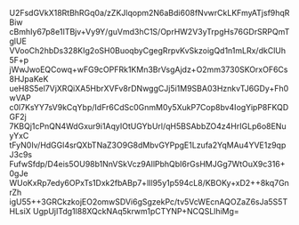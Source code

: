 U2FsdGVkX18RtBhRGq0a/zZKJlqopm2N6aBdi608fNvwrCkLKFmyATjsf9hqRBiw
cBmhIy67p8e1ITBjv+Vy9Y/guVmd3hC1S/OprHW2V3yTrpgHs76GDrSRPQmTglUE
VVooCh2hbDs328KIg2oSH0BuoqbyCgegRrpvKvSkzoigQd1n1mLRx/dkClUh5F+p
jWwJwoEQCowq+wFG9cOPFRk1KMn3BrVsgAjdz+O2mm3730SKOrxOF6Cs8HJpaKeK
ueH8S5el7VjXRQiXA5HbrXVFv8rDNwggCJj5i1M9SBA03HznkvTJ6GDy+Fh0wVAP
c0l7KsYY7sV9kCqYbp/IdFr6CdSc0GnmM0y5XukP7Cop8bv4IogYipP8FKQDGF2j
7KBQj1cPnQN4WdGxur9i1AqyIOtUGYbUrl/qH5BSAbbZO4z4HrIGLp6o8ENuyYxC
tFyN0Iv/HdGGl4srQXbTNaZ3O9G8dMbvGYPpgE1Lzufa2YqMAu4YVE1z9qpJ3c9s
FufwSfdp/D4eis5OU98b1NnVSkVcz9AllPbhQbI6rGsHMJGg7WtOuX9c316+0gJe
WUoKxRp7edy6OPxTs1Dxk2fbABp7+lIl95y1p594cL8/KBOKy+xD2++8kq7GnrZh
igU55++3GRCkzkojEO2omwSDVi6gSgzekPc/tv5VcWEcnAQOZaZ6sJa5S5THLsiX
UgpUjITdg1l88XQckNAq5krwm1pCTYNP+NCQSLlhiMg=

